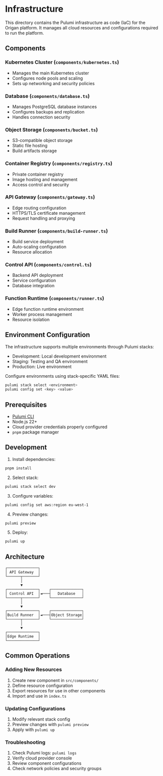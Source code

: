 # Infrastructure

This directory contains the Pulumi infrastructure as code (IaC) for the Origan platform. It manages all cloud resources and configurations required to run the platform.

## Components

### Kubernetes Cluster (`components/kubernetes.ts`)
- Manages the main Kubernetes cluster
- Configures node pools and scaling
- Sets up networking and security policies

### Database (`components/database.ts`)
- Manages PostgreSQL database instances
- Configures backups and replication
- Handles connection security

### Object Storage (`components/bucket.ts`)
- S3-compatible object storage
- Static file hosting
- Build artifacts storage

### Container Registry (`components/registry.ts`)
- Private container registry
- Image hosting and management
- Access control and security

### API Gateway (`components/gateway.ts`)
- Edge routing configuration
- HTTPS/TLS certificate management
- Request handling and proxying

### Build Runner (`components/build-runner.ts`)
- Build service deployment
- Auto-scaling configuration
- Resource allocation

### Control API (`components/control.ts`)
- Backend API deployment
- Service configuration
- Database integration

### Function Runtime (`components/runner.ts`)
- Edge function runtime environment
- Worker process management
- Resource isolation

## Environment Configuration

The infrastructure supports multiple environments through Pulumi stacks:

- Development: Local development environment
- Staging: Testing and QA environment
- Production: Live environment

Configure environments using stack-specific YAML files:
```bash
pulumi stack select <environment>
pulumi config set <key> <value>
```

## Prerequisites

- [Pulumi CLI](https://www.pulumi.com/docs/install/)
- Node.js 22+
- Cloud provider credentials properly configured
- `pnpm` package manager

## Development

1. Install dependencies:
```bash
pnpm install
```

2. Select stack:
```bash
pulumi stack select dev
```

3. Configure variables:
```bash
pulumi config set aws:region eu-west-1
```

4. Preview changes:
```bash
pulumi preview
```

5. Deploy:
```bash
pulumi up
```

## Architecture

```
┌──────────────┐
│ API Gateway  │
└──────┬───────┘
       │
       ▼
┌──────────────┐    ┌──────────────┐
│ Control API  │◄───┤   Database   │
└──────┬───────┘    └──────────────┘
       │
       ▼
┌──────────────┐    ┌──────────────┐
│Build Runner  │◄───┤Object Storage│
└──────┬───────┘    └──────────────┘
       │
       ▼
┌──────────────┐
│Edge Runtime  │
└──────────────┘
```

## Common Operations

### Adding New Resources
1. Create new component in `src/components/`
2. Define resource configuration
3. Export resources for use in other components
4. Import and use in `index.ts`

### Updating Configurations
1. Modify relevant stack config
2. Preview changes with `pulumi preview`
3. Apply with `pulumi up`

### Troubleshooting
1. Check Pulumi logs: `pulumi logs`
2. Verify cloud provider console
3. Review component configurations
4. Check network policies and security groups